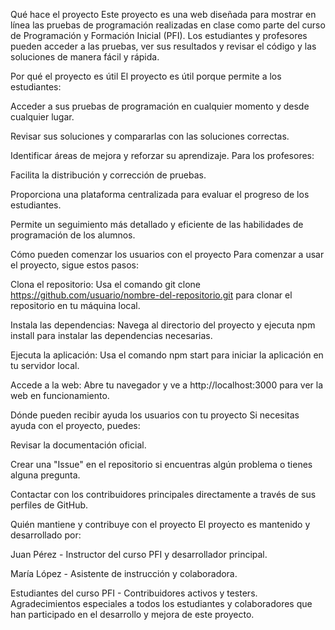 Qué hace el proyecto
Este proyecto es una web diseñada para mostrar en línea las pruebas de programación realizadas en clase como parte del curso de Programación y Formación Inicial (PFI). Los estudiantes y profesores pueden acceder a las pruebas, ver sus resultados y revisar el código y las soluciones de manera fácil y rápida.

Por qué el proyecto es útil
El proyecto es útil porque permite a los estudiantes:

Acceder a sus pruebas de programación en cualquier momento y desde cualquier lugar.

Revisar sus soluciones y compararlas con las soluciones correctas.

Identificar áreas de mejora y reforzar su aprendizaje. Para los profesores:

Facilita la distribución y corrección de pruebas.

Proporciona una plataforma centralizada para evaluar el progreso de los estudiantes.

Permite un seguimiento más detallado y eficiente de las habilidades de programación de los alumnos.

Cómo pueden comenzar los usuarios con el proyecto
Para comenzar a usar el proyecto, sigue estos pasos:

Clona el repositorio: Usa el comando git clone https://github.com/usuario/nombre-del-repositorio.git para clonar el repositorio en tu máquina local.

Instala las dependencias: Navega al directorio del proyecto y ejecuta npm install para instalar las dependencias necesarias.

Ejecuta la aplicación: Usa el comando npm start para iniciar la aplicación en tu servidor local.

Accede a la web: Abre tu navegador y ve a http://localhost:3000 para ver la web en funcionamiento.

Dónde pueden recibir ayuda los usuarios con tu proyecto
Si necesitas ayuda con el proyecto, puedes:

Revisar la documentación oficial.

Crear una "Issue" en el repositorio si encuentras algún problema o tienes alguna pregunta.

Contactar con los contribuidores principales directamente a través de sus perfiles de GitHub.

Quién mantiene y contribuye con el proyecto
El proyecto es mantenido y desarrollado por:

Juan Pérez - Instructor del curso PFI y desarrollador principal.

María López - Asistente de instrucción y colaboradora.

Estudiantes del curso PFI - Contribuidores activos y testers. Agradecimientos especiales a todos los estudiantes y colaboradores que han participado en el desarrollo y mejora de este proyecto.
